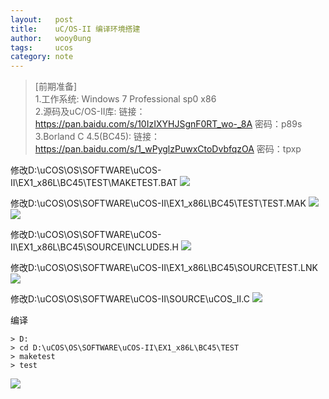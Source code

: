 ```yaml
---
layout:   post
title:    uC/OS-II 编译环境搭建
author:   wooy0ung
tags:     ucos
category: note
---
```



>[前期准备]  
>1.工作系统: Windows 7 Professional sp0 x86  
>2.源码及uC/OS-II库: 链接：https://pan.baidu.com/s/10IzIXYHJSgnF0RT_wo-_8A 密码：p89s  
>3.Borland C 4.5(BC45): 链接：https://pan.baidu.com/s/1_wPyglzPuwxCtoDvbfqzOA 密码：tpxp  
<!-- more -->


修改D:\uCOS\OS\SOFTWARE\uCOS-II\EX1_x86L\BC45\TEST\MAKETEST.BAT
![](/assets/img/note/2018-03-27-ucos-ii-compile/0x001.png)

修改D:\uCOS\OS\SOFTWARE\uCOS-II\EX1_x86L\BC45\TEST\TEST.MAK
![](/assets/img/note/2018-03-27-ucos-ii-compile/0x002.png)
![](/assets/img/note/2018-03-27-ucos-ii-compile/0x003.png)

修改D:\uCOS\OS\SOFTWARE\uCOS-II\EX1_x86L\BC45\SOURCE\INCLUDES.H
![](/assets/img/note/2018-03-27-ucos-ii-compile/0x004.png)

修改D:\uCOS\OS\SOFTWARE\uCOS-II\EX1_x86L\BC45\SOURCE\TEST.LNK
![](/assets/img/note/2018-03-27-ucos-ii-compile/0x005.png)

修改D:\uCOS\OS\SOFTWARE\uCOS-II\SOURCE\uCOS_II.C
![](/assets/img/note/2018-03-27-ucos-ii-compile/0x006.png)

编译
```
> D:
> cd D:\uCOS\OS\SOFTWARE\uCOS-II\EX1_x86L\BC45\TEST
> maketest
> test
```
![](/assets/img/note/2018-03-27-ucos-ii-compile/0x007.png)